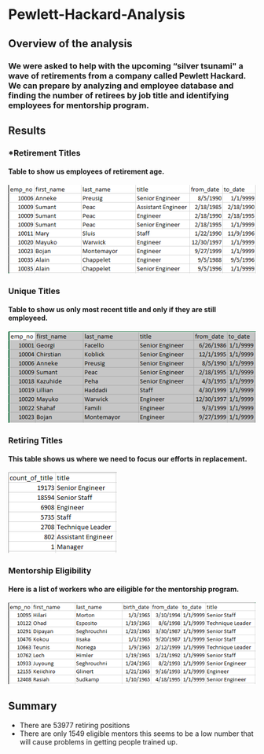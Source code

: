 # Pewlett-Hackard-Analysis
 ## Overview of the analysis
 ### We were asked to help with the upcoming “silver tsunami" a wave of retirements from a company called Pewlett Hackard. We can prepare by analyzing and employee database and finding the number of retirees by job title and identifying employees for mentorship program.

 ## Results
 ### *Retirement Titles
#### Table to show us employees of retirement age.
 ![Retirement_Titles](https://github.com/marveld21/Pewlett-Hackard-Analysis/blob/main/PNGS/retirement_titles.PNG?raw=true)
 ### Unique Titles
 #### Table to show us only most recent title and only if they are still employeed.
 ![Unique_Titles](https://github.com/marveld21/Pewlett-Hackard-Analysis/blob/main/PNGS/unique_titles.PNG?raw=true)
 ### Retiring Titles
 #### This table shows us where we need to focus our efforts in replacement.
 ![Retiring_Titles](https://github.com/marveld21/Pewlett-Hackard-Analysis/blob/main/PNGS/retiring_titles.PNG?raw=true) 
### Mentorship Eligibility
#### Here is a list of workers who are eiligible for the mentorship program.
 ![Mentorship Eligibility](https://github.com/marveld21/Pewlett-Hackard-Analysis/blob/main/PNGS/mentorship_eligibility.PNG?raw=true)

 ## Summary
 * There are 53977 retiring positions
 * There are only 1549 eligible mentors this seems to be a low number that will cause problems in getting people trained up.
